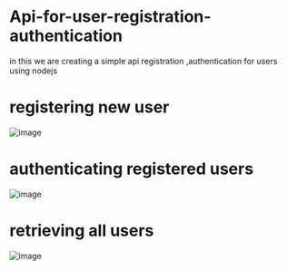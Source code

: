 # Api-for-user-registration-authentication
in this we are creating a simple api registration ,authentication for users using nodejs

# registering new user
![image](https://github.com/Aibad-khan/Api-for-user-registration-authentication/assets/143527312/782bc5d5-7a88-48fe-a2d5-4f4aa8d060dd)

# authenticating registered users
![image](https://github.com/Aibad-khan/Api-for-user-registration-authentication/assets/143527312/2f82254c-ef13-4bd7-b128-1855aa2ace92)

# retrieving all users
![image](https://github.com/Aibad-khan/Api-for-user-registration-authentication/assets/143527312/09933f0d-dbb4-45d4-b185-05ef3ca4b58d)

